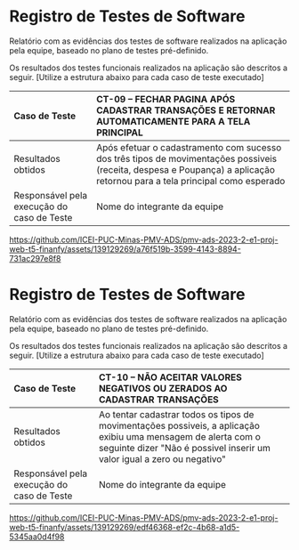# Registro de Testes de Software

Relatório com as evidências dos testes de software realizados na aplicação pela equipe, baseado no plano de testes pré-definido.

Os resultados dos testes funcionais realizados na aplicação são descritos a seguir. [Utilize a estrutura abaixo para cada caso de teste executado]

|Caso de Teste    | CT-09 – FECHAR PAGINA APÓS CADASTRAR TRANSAÇÕES E RETORNAR AUTOMATICAMENTE PARA A TELA PRINCIPAL |
|:---|:---|
| Resultados obtidos | Após efetuar o cadastramento com sucesso dos três tipos de movimentações possiveis (receita, despesa e Poupança) a aplicação retornou para a tela principal como esperado |
| Responsável pela execução do caso de Teste | Nome do integrante da equipe |

https://github.com/ICEI-PUC-Minas-PMV-ADS/pmv-ads-2023-2-e1-proj-web-t5-finanfy/assets/139129269/a76f519b-3599-4143-8894-731ac297e8f8

# Registro de Testes de Software

Relatório com as evidências dos testes de software realizados na aplicação pela equipe, baseado no plano de testes pré-definido.

Os resultados dos testes funcionais realizados na aplicação são descritos a seguir. [Utilize a estrutura abaixo para cada caso de teste executado]

|Caso de Teste    | CT-10 – NÃO ACEITAR VALORES NEGATIVOS OU ZERADOS AO CADASTRAR TRANSAÇÕES |
|:---|:---|
| Resultados obtidos | Ao tentar cadastrar todos os tipos de movimentações possiveis, a aplicação exibiu uma mensagem de alerta com o seguinte dizer "Não é possivel inserir um valor igual a zero ou negativo" |
| Responsável pela execução do caso de Teste | Nome do integrante da equipe |



https://github.com/ICEI-PUC-Minas-PMV-ADS/pmv-ads-2023-2-e1-proj-web-t5-finanfy/assets/139129269/edf46368-ef2c-4b68-a1d5-5345aa0d4f98

